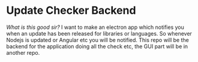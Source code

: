 # Update Checker Backend

*What is this good sir?*
I want to make an electron app which notifies you when an update has been released for libraries or languages.
So whenever Nodejs is updated or Angular etc you will be notified. 
This repo will be the backend for the application doing all the check etc, the GUI part will be in another repo.
